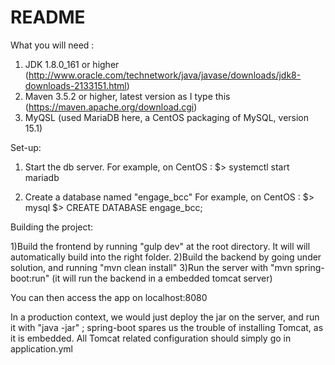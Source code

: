 README
====

What you will need :
1) JDK 1.8.0_161 or higher (http://www.oracle.com/technetwork/java/javase/downloads/jdk8-downloads-2133151.html)
2) Maven 3.5.2 or higher, latest version as I type this (https://maven.apache.org/download.cgi)
3) MyQSL (used MariaDB here, a CentOS packaging of MySQL, version 15.1)

Set-up:

1) Start the db server.
For example, on CentOS :
$> systemctl start mariadb

2) Create a database named "engage_bcc"
For example, on CentOS :
$> mysql
$> CREATE DATABASE engage_bcc;

Building the project:

1)Build the frontend by running "gulp dev" at the root directory. It will will automatically build into the right folder.
2)Build the backend by going under solution, and running "mvn clean install"
3)Run the server with "mvn spring-boot:run" (it will run the backend in a embedded tomcat server)

You can then access the app on localhost:8080

In a production context, we would just deploy the jar on the server, and run it with "java -jar" ; spring-boot spares
us the trouble of installing Tomcat, as it is embedded.
All Tomcat related configuration should simply go in application.yml
